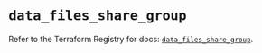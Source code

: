 # `data_files_share_group`

Refer to the Terraform Registry for docs: [`data_files_share_group`](https://registry.terraform.io/providers/files-com/files/0.1.365/docs/data-sources/share_group).

